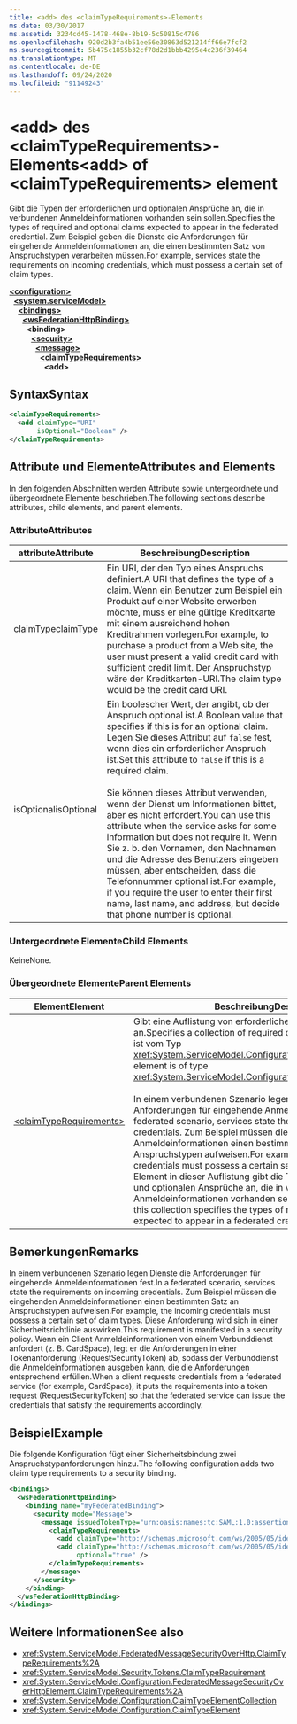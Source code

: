 ```yaml
---
title: <add> des <claimTypeRequirements>-Elements
ms.date: 03/30/2017
ms.assetid: 3234cd45-1478-468e-8b19-5c50815c4786
ms.openlocfilehash: 920d2b3fa4b51ee56e30863d521214ff66e7fcf2
ms.sourcegitcommit: 5b475c1855b32cf78d2d1bbb4295e4c236f39464
ms.translationtype: MT
ms.contentlocale: de-DE
ms.lasthandoff: 09/24/2020
ms.locfileid: "91149243"
---
```

# <a name="add-of-claimtyperequirements-element"></a><span data-ttu-id="c7edd-102">\<add> des \<claimTypeRequirements>-Elements</span><span class="sxs-lookup"><span data-stu-id="c7edd-102">\<add> of \<claimTypeRequirements> element</span></span>

<span data-ttu-id="c7edd-103">Gibt die Typen der erforderlichen und optionalen Ansprüche an, die in verbundenen Anmeldeinformationen vorhanden sein sollen.</span><span class="sxs-lookup"><span data-stu-id="c7edd-103">Specifies the types of required and optional claims expected to appear in the federated credential.</span></span> <span data-ttu-id="c7edd-104">Zum Beispiel geben die Dienste die Anforderungen für eingehende Anmeldeinformationen an, die einen bestimmten Satz von Anspruchstypen verarbeiten müssen.</span><span class="sxs-lookup"><span data-stu-id="c7edd-104">For example, services state the requirements on incoming credentials, which must possess a certain set of claim types.</span></span>  
  
[**\<configuration>**](../configuration-element.md)\
&nbsp;&nbsp;[**\<system.serviceModel>**](system-servicemodel.md)\
&nbsp;&nbsp;&nbsp;&nbsp;[**\<bindings>**](bindings.md)\
&nbsp;&nbsp;&nbsp;&nbsp;&nbsp;&nbsp;[**\<wsFederationHttpBinding>**](wsfederationhttpbinding.md)\
&nbsp;&nbsp;&nbsp;&nbsp;&nbsp;&nbsp;&nbsp;&nbsp;**\<binding>**\
&nbsp;&nbsp;&nbsp;&nbsp;&nbsp;&nbsp;&nbsp;&nbsp;&nbsp;&nbsp;[**\<security>**](security-of-custombinding.md)\
&nbsp;&nbsp;&nbsp;&nbsp;&nbsp;&nbsp;&nbsp;&nbsp;&nbsp;&nbsp;&nbsp;&nbsp;[**\<message>**](message-element-of-wsfederationhttpbinding.md)\
&nbsp;&nbsp;&nbsp;&nbsp;&nbsp;&nbsp;&nbsp;&nbsp;&nbsp;&nbsp;&nbsp;&nbsp;&nbsp;&nbsp;[**\<claimTypeRequirements>**](claimtyperequirements-for-message.md)\
&nbsp;&nbsp;&nbsp;&nbsp;&nbsp;&nbsp;&nbsp;&nbsp;&nbsp;&nbsp;&nbsp;&nbsp;&nbsp;&nbsp;&nbsp;&nbsp;**\<add>**
  
## <a name="syntax"></a><span data-ttu-id="c7edd-105">Syntax</span><span class="sxs-lookup"><span data-stu-id="c7edd-105">Syntax</span></span>  
  
```xml  
<claimTypeRequirements>
  <add claimType="URI"
       isOptional="Boolean" />
</claimTypeRequirements>
```  
  
## <a name="attributes-and-elements"></a><span data-ttu-id="c7edd-106">Attribute und Elemente</span><span class="sxs-lookup"><span data-stu-id="c7edd-106">Attributes and Elements</span></span>  

 <span data-ttu-id="c7edd-107">In den folgenden Abschnitten werden Attribute sowie untergeordnete und übergeordnete Elemente beschrieben.</span><span class="sxs-lookup"><span data-stu-id="c7edd-107">The following sections describe attributes, child elements, and parent elements.</span></span>  
  
### <a name="attributes"></a><span data-ttu-id="c7edd-108">Attribute</span><span class="sxs-lookup"><span data-stu-id="c7edd-108">Attributes</span></span>  
  
|<span data-ttu-id="c7edd-109">attribute</span><span class="sxs-lookup"><span data-stu-id="c7edd-109">Attribute</span></span>|<span data-ttu-id="c7edd-110">Beschreibung</span><span class="sxs-lookup"><span data-stu-id="c7edd-110">Description</span></span>|  
|---------------|-----------------|  
|<span data-ttu-id="c7edd-111">claimType</span><span class="sxs-lookup"><span data-stu-id="c7edd-111">claimType</span></span>|<span data-ttu-id="c7edd-112">Ein URI, der den Typ eines Anspruchs definiert.</span><span class="sxs-lookup"><span data-stu-id="c7edd-112">A URI that defines the type of a claim.</span></span> <span data-ttu-id="c7edd-113">Wenn ein Benutzer zum Beispiel ein Produkt auf einer Website erwerben möchte, muss er eine gültige Kreditkarte mit einem ausreichend hohen Kreditrahmen vorlegen.</span><span class="sxs-lookup"><span data-stu-id="c7edd-113">For example, to purchase a product from a Web site, the user must present a valid credit card with sufficient credit limit.</span></span> <span data-ttu-id="c7edd-114">Der Anspruchstyp wäre der Kreditkarten-URI.</span><span class="sxs-lookup"><span data-stu-id="c7edd-114">The claim type would be the credit card URI.</span></span>|  
|<span data-ttu-id="c7edd-115">isOptional</span><span class="sxs-lookup"><span data-stu-id="c7edd-115">isOptional</span></span>|<span data-ttu-id="c7edd-116">Ein boolescher Wert, der angibt, ob der Anspruch optional ist.</span><span class="sxs-lookup"><span data-stu-id="c7edd-116">A Boolean value that specifies if this is for an optional claim.</span></span> <span data-ttu-id="c7edd-117">Legen Sie dieses Attribut auf `false` fest, wenn dies ein erforderlicher Anspruch ist.</span><span class="sxs-lookup"><span data-stu-id="c7edd-117">Set this attribute to `false` if this is a required claim.</span></span><br /><br /> <span data-ttu-id="c7edd-118">Sie können dieses Attribut verwenden, wenn der Dienst um Informationen bittet, aber es nicht erfordert.</span><span class="sxs-lookup"><span data-stu-id="c7edd-118">You can use this attribute when the service asks for some information but does not require it.</span></span> <span data-ttu-id="c7edd-119">Wenn Sie z. b. den Vornamen, den Nachnamen und die Adresse des Benutzers eingeben müssen, aber entscheiden, dass die Telefonnummer optional ist.</span><span class="sxs-lookup"><span data-stu-id="c7edd-119">For example, if you require the user to enter their first name, last name, and address, but decide that phone number is optional.</span></span>|  
  
### <a name="child-elements"></a><span data-ttu-id="c7edd-120">Untergeordnete Elemente</span><span class="sxs-lookup"><span data-stu-id="c7edd-120">Child Elements</span></span>  

 <span data-ttu-id="c7edd-121">Keine</span><span class="sxs-lookup"><span data-stu-id="c7edd-121">None.</span></span>  
  
### <a name="parent-elements"></a><span data-ttu-id="c7edd-122">Übergeordnete Elemente</span><span class="sxs-lookup"><span data-stu-id="c7edd-122">Parent Elements</span></span>  
  
|<span data-ttu-id="c7edd-123">Element</span><span class="sxs-lookup"><span data-stu-id="c7edd-123">Element</span></span>|<span data-ttu-id="c7edd-124">Beschreibung</span><span class="sxs-lookup"><span data-stu-id="c7edd-124">Description</span></span>|  
|-------------|-----------------|  
|[\<claimTypeRequirements>](claimtyperequirements-for-message.md)|<span data-ttu-id="c7edd-125">Gibt eine Auflistung von erforderlichen Anspruchstypen an.</span><span class="sxs-lookup"><span data-stu-id="c7edd-125">Specifies a collection of required claim types.</span></span> <span data-ttu-id="c7edd-126">Jedes Element ist vom Typ <xref:System.ServiceModel.Configuration.ClaimTypeElement>.</span><span class="sxs-lookup"><span data-stu-id="c7edd-126">Each element is of type <xref:System.ServiceModel.Configuration.ClaimTypeElement>.</span></span><br /><br /> <span data-ttu-id="c7edd-127">In einem verbundenen Szenario legen Dienste die Anforderungen für eingehende Anmeldeinformationen fest.</span><span class="sxs-lookup"><span data-stu-id="c7edd-127">In a federated scenario, services state the requirements on incoming credentials.</span></span> <span data-ttu-id="c7edd-128">Zum Beispiel müssen die eingehenden Anmeldeinformationen einen bestimmten Satz an Anspruchstypen aufweisen.</span><span class="sxs-lookup"><span data-stu-id="c7edd-128">For example, the incoming credentials must possess a certain set of claim types.</span></span> <span data-ttu-id="c7edd-129">Jedes Element in dieser Auflistung gibt die Typen der erforderlichen und optionalen Ansprüche an, die in verbundenen Anmeldeinformationen vorhanden sein sollen.</span><span class="sxs-lookup"><span data-stu-id="c7edd-129">Each element in this collection specifies the types of required and optional claims expected to appear in a federated credential.</span></span>|  
  
## <a name="remarks"></a><span data-ttu-id="c7edd-130">Bemerkungen</span><span class="sxs-lookup"><span data-stu-id="c7edd-130">Remarks</span></span>  

 <span data-ttu-id="c7edd-131">In einem verbundenen Szenario legen Dienste die Anforderungen für eingehende Anmeldeinformationen fest.</span><span class="sxs-lookup"><span data-stu-id="c7edd-131">In a federated scenario, services state the requirements on incoming credentials.</span></span> <span data-ttu-id="c7edd-132">Zum Beispiel müssen die eingehenden Anmeldeinformationen einen bestimmten Satz an Anspruchstypen aufweisen.</span><span class="sxs-lookup"><span data-stu-id="c7edd-132">For example, the incoming credentials must possess a certain set of claim types.</span></span> <span data-ttu-id="c7edd-133">Diese Anforderung wird sich in einer Sicherheitsrichtlinie auswirken.</span><span class="sxs-lookup"><span data-stu-id="c7edd-133">This requirement is manifested in a security policy.</span></span> <span data-ttu-id="c7edd-134">Wenn ein Client Anmeldeinformationen von einem Verbunddienst anfordert (z.&#160;B. CardSpace), legt er die Anforderungen in einer Tokenanforderung (RequestSecurityToken) ab, sodass der Verbunddienst die Anmeldeinformationen ausgeben kann, die die Anforderungen entsprechend erfüllen.</span><span class="sxs-lookup"><span data-stu-id="c7edd-134">When a client requests credentials from a federated service (for example, CardSpace), it puts the requirements into a token request (RequestSecurityToken) so that the federated service can issue the credentials that satisfy the requirements accordingly.</span></span>  
  
## <a name="example"></a><span data-ttu-id="c7edd-135">Beispiel</span><span class="sxs-lookup"><span data-stu-id="c7edd-135">Example</span></span>  

 <span data-ttu-id="c7edd-136">Die folgende Konfiguration fügt einer Sicherheitsbindung zwei Anspruchstypanforderungen hinzu.</span><span class="sxs-lookup"><span data-stu-id="c7edd-136">The following configuration adds two claim type requirements to a security binding.</span></span>  
  
```xml  
<bindings>
  <wsFederationHttpBinding>
    <binding name="myFederatedBinding">
      <security mode="Message">
        <message issuedTokenType="urn:oasis:names:tc:SAML:1.0:assertion">
          <claimTypeRequirements>
            <add claimType="http://schemas.microsoft.com/ws/2005/05/identity/claims/EmailAddress" />
            <add claimType="http://schemas.microsoft.com/ws/2005/05/identity/claims/UserName"
                 optional="true" />
          </claimTypeRequirements>
        </message>
      </security>
    </binding>
  </wsFederationHttpBinding>
</bindings>
```  
  
## <a name="see-also"></a><span data-ttu-id="c7edd-137">Weitere Informationen</span><span class="sxs-lookup"><span data-stu-id="c7edd-137">See also</span></span>

- <xref:System.ServiceModel.FederatedMessageSecurityOverHttp.ClaimTypeRequirements%2A>
- <xref:System.ServiceModel.Security.Tokens.ClaimTypeRequirement>
- <xref:System.ServiceModel.Configuration.FederatedMessageSecurityOverHttpElement.ClaimTypeRequirements%2A>
- <xref:System.ServiceModel.Configuration.ClaimTypeElementCollection>
- <xref:System.ServiceModel.Configuration.ClaimTypeElement>
